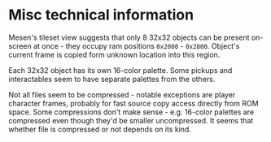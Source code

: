 # Misc technical information

Mesen's tileset view suggests that only 8 32x32 objects can be present on-screen at once - they occupy ram positions `0x2000` - `0x2800`.
Object's current frame is copied form unknown location into this region.

Each 32x32 object has its own 16-color palette.
Some pickups and interactables seem to have separate palettes from the others.

Not all files seem to be compressed - notable exceptions are player character frames, probably for fast source copy access directly from ROM space.
Some compressions don't make sense - e.g. 16-color palettes are compressed even though they'd be smaller uncompressed.
It seems that whether file is compressed or not depends on its kind.
